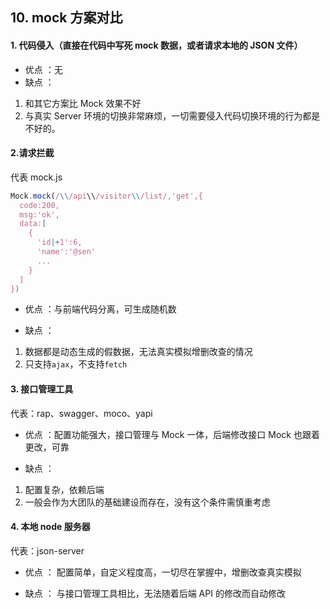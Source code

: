 ## 10. mock 方案对比

#### 1. 代码侵入（直接在代码中写死 mock 数据，或者请求本地的 JSON 文件）

- 优点 ：无
- 缺点 ：

1. 和其它方案比 Mock 效果不好
2. 与真实 Server 环境的切换非常麻烦，一切需要侵入代码切换环境的行为都是不好的。

#### 2.请求拦截

代表 mock.js

```js
Mock.mock(/\\/api\\/visitor\\/list/,'get',{
  code:200,
  msg:'ok',
  data:[
    {
      'id|+1':6,
      'name':'@sen'
      ...
    }
  ]
})
```

- 优点 ：与前端代码分离，可生成随机数

- 缺点 ：

1. 数据都是动态生成的假数据，无法真实模拟增删改查的情况
2. 只支持`ajax`，不支持`fetch`

#### 3. 接口管理工具

代表：rap、swagger、moco、yapi

- 优点 ：配置功能强大，接口管理与 Mock 一体，后端修改接口 Mock 也跟着更改，可靠

- 缺点 ：

1. 配置复杂，依赖后端
2. 一般会作为大团队的基础建设而存在，没有这个条件需慎重考虑

#### 4. 本地 node 服务器

代表：json-server

- 优点 ： 配置简单，自定义程度高，一切尽在掌握中，增删改查真实模拟

- 缺点 ： 与接口管理工具相比，无法随着后端 API 的修改而自动修改
